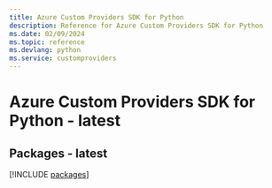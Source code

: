 ```yaml
---
title: Azure Custom Providers SDK for Python
description: Reference for Azure Custom Providers SDK for Python
ms.date: 02/09/2024
ms.topic: reference
ms.devlang: python
ms.service: customproviders
---
```

# Azure Custom Providers SDK for Python - latest
## Packages - latest
[!INCLUDE [packages](custom-providers-index.md)]